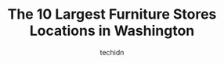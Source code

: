 ---
layout: ampstory
image: https://i0.wp.com/paketmu.com/wp-content/uploads/2023/06/the-old-cannery-furniture-warehouse-0-in-washington-1686366758.jpeg?resize=640,853
author: techidn
featured: false
description: Explore the diverse Furniture Store scene in Washington, home to an incredible selection of 10 establishments catering to every taste. Whether youre in search of iconic favorites or undisco
title: The 10 Largest Furniture Stores Locations in Washington
cover:
   title: The 10 Largest Furniture Stores Locations in Washington
   subtitle: RICKPATE
   background: https://paketmu.com/wp-content/uploads/2023/06/the-old-cannery-furniture-warehouse-0-in-washington-1686366758.jpeg

pages: 
 - layout: thirds
   top: <h1>#1 IKEA</h1>
   bottom: "<p>Definitely a different shopping experience than where you will get anywhere else. A different taste in furniture as well.  First you walk in and decide do you want to go </p>"
   background: https://paketmu.com/wp-content/uploads/2023/06/the-old-cannery-furniture-warehouse-1-in-washington-1686366759.jpeg
   backgroundblur: true
 - layout: thirds
   top: <h1>#2 Mor Furniture for Less</h1>
   bottom: "<p>Overall experience was average at best. Decided to purchase a sofa and Khalid greeted me and showed me around. He was nice and tried to help, but he wasnt knowledgeable </p>"
   background: https://paketmu.com/wp-content/uploads/2023/06/the-old-cannery-furniture-warehouse-2-in-washington-1686366760.jpeg
   cta:
      link: https://paketmu.com/the-10-largest-furniture-stores-locations-in-washington/
      text: The 10 Largest Furniture Stores Locations in Washington
 - layout: thirds
   top: <h1>#3 Ashley Store</h1>
   bottom: "<p>Stay far away! Price does not match the quality or service provided and there are so many other furniture options in the area. You will waste your time and money. I purch</p>"
   background: https://paketmu.com/wp-content/uploads/2023/06/the-old-cannery-furniture-warehouse-3-in-washington-1686366761.jpeg
   cta:
      link: https://paketmu.com/the-10-largest-furniture-stores-locations-in-washington/
      text: The 10 Largest Furniture Stores Locations in Washington
 - layout: thirds
   top: <h1>#4 Harkness Furniture</h1>
   bottom: "<p>6612 S Tacoma Way, Tacoma, WA 98409, United States</p>"
   background: https://images.unsplash.com/photo-1567095761054-7a02e69e5c43?ixlib=rb-4.0.3&ixid=MnwxMjA3fDB8MHxwaG90by1wYWdlfHx8fGVufDB8fHx8&auto=format&fit=crop&w=640&h=853&q=80
   cta:
      link: https://paketmu.com/the-10-largest-furniture-stores-locations-in-washington/
      text: The 10 Largest Furniture Stores Locations in Washington
 - layout: thirds
   top: <h1>#5 The Old Cannery Furniture Warehouse</h1>
   bottom: "<p>13608 Cannery Wy, Sumner, WA 98390, United States</p>"
   background: https://images.unsplash.com/photo-1604871000636-074fa5117945?ixlib=rb-4.0.3&ixid=MnwxMjA3fDB8MHxwaG90by1wYWdlfHx8fGVufDB8fHx8&auto=format&fit=crop&w=640&h=853&q=80
   cta:
      link: https://paketmu.com/the-10-largest-furniture-stores-locations-in-washington/
      text: The 10 Largest Furniture Stores Locations in Washington
 - layout: thirds
   top: <h1>#6 The Olympia Furniture & Sleep Co.</h1>
   bottom: "<p>2302 Harrison Ave NW #101, Olympia, WA 98502, United States</p>"
   background: https://images.unsplash.com/photo-1489694553447-4c9339da310d?ixlib=rb-4.0.3&ixid=MnwxMjA3fDB8MHxwaG90by1wYWdlfHx8fGVufDB8fHx8&auto=format&fit=crop&w=640&h=853&q=80
   cta:
      link: https://paketmu.com/the-10-largest-furniture-stores-locations-in-washington/
      text: The 10 Largest Furniture Stores Locations in Washington
 - layout: thirds
   top: <h1>#7 Annas Home Furnishings</h1>
   bottom: "<p>19909 40th Ave W, Lynnwood, WA 98036, United States</p>"
   background: https://images.unsplash.com/photo-1488554378835-f7acf46e6c98?ixlib=rb-4.0.3&ixid=MnwxMjA3fDB8MHxwaG90by1wYWdlfHx8fGVufDB8fHx8&auto=format&fit=crop&w=640&h=853&q=80
   cta:
      link: https://paketmu.com/the-10-largest-furniture-stores-locations-in-washington/
      text: The 10 Largest Furniture Stores Locations in Washington
 - layout: thirds
   middle: Continue reading...
   background: https://images.unsplash.com/photo-1540457036297-448b6b99e91c?ixlib=rb-4.0.3&ixid=MnwxMjA3fDB8MHxwaG90by1wYWdlfHx8fGVufDB8fHx8&auto=format&fit=crop&w=640&h=853&q=80
   cta:
      link: https://paketmu.com/the-10-largest-furniture-stores-locations-in-washington/
      text: The 10 Largest Furniture Stores Locations in Washington
      
---